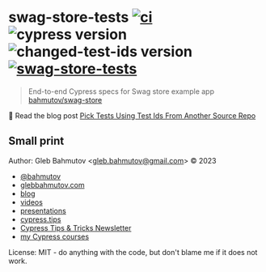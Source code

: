 # swag-store-tests [![ci](https://github.com/bahmutov/swag-store-tests/actions/workflows/ci.yml/badge.svg?branch=main)](https://github.com/bahmutov/swag-store-tests/actions/workflows/ci.yml) ![cypress version](https://img.shields.io/badge/cypress-13.3.0-brightgreen) ![changed-test-ids version](https://img.shields.io/badge/changed--test--ids-1.8.1-brightgreen) [![swag-store-tests](https://img.shields.io/endpoint?url=https://cloud.cypress.io/badge/simple/jq4fyx&style=flat&logo=cypress)](https://cloud.cypress.io/projects/jq4fyx/runs)

> End-to-end Cypress specs for Swag store example app [bahmutov/swag-store](https://github.com/bahmutov/swag-store)

📝 Read the blog post [Pick Tests Using Test Ids From Another Source Repo](https://glebbahmutov.com/blog/pick-tests-in-another-repo/)

## Small print

Author: Gleb Bahmutov &lt;gleb.bahmutov@gmail.com&gt; &copy; 2023

- [@bahmutov](https://twitter.com/bahmutov)
- [glebbahmutov.com](https://glebbahmutov.com)
- [blog](https://glebbahmutov.com/blog)
- [videos](https://www.youtube.com/glebbahmutov)
- [presentations](https://slides.com/bahmutov)
- [cypress.tips](https://cypress.tips)
- [Cypress Tips & Tricks Newsletter](https://cypresstips.substack.com/)
- [my Cypress courses](https://cypress.tips/courses)

License: MIT - do anything with the code, but don't blame me if it does not work.
